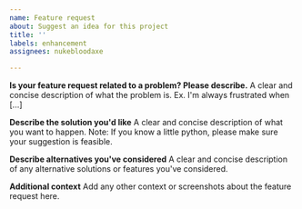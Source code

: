 ```yaml
---
name: Feature request
about: Suggest an idea for this project
title: ''
labels: enhancement
assignees: nukebloodaxe

---
```


**Is your feature request related to a problem? Please describe.**
A clear and concise description of what the problem is. Ex. I'm always frustrated when [...]

**Describe the solution you'd like**
A clear and concise description of what you want to happen.
Note:  If you know a little python, please make sure your suggestion is feasible.

**Describe alternatives you've considered**
A clear and concise description of any alternative solutions or features you've considered.

**Additional context**
Add any other context or screenshots about the feature request here.
